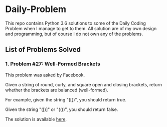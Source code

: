 # Daily-Problem

This repo contains Python 3.6 solutions to some of the Daily Coding Problem when I manage to get to them. All solution are of my own design and programming, but of course I do not own any of the problems.

## List of Problems Solved

### 1. Problem #27: Well-Formed Brackets

This problem was asked by Facebook.

Given a string of round, curly, and square open and closing brackets, return whether the brackets are balanced (well-formed).

For example, given the string "([])[]({})", you should return true.

Given the string "([)]" or "((()", you should return false.

The solution is available [here](https://github.com/nsadeh/Daily-Problem/blob/master/problem_27.py).
